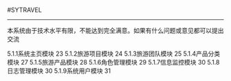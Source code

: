 #SYTRAVEL
<hr>
本系统由于技术水平有限，不能达到完全满意。如果有什么问题或意见都可以提出交流
<br>

5.1.1系统主页模块	23
5.1.2旅游项目模块	24
5.1.3旅游团队模块	25
5.1.4产品分类模块	27
5.1.5旅游产品模块	28
5.1.6角色管理模块	29
5.1.7信息监控模块	30
5.1.8日志管理模块	30
5.1.9系统用户模块	31
